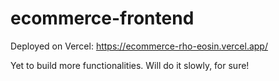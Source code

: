 # ecommerce-frontend
Deployed on Vercel:
https://ecommerce-rho-eosin.vercel.app/

Yet to build more functionalities. Will do it slowly, for sure!
